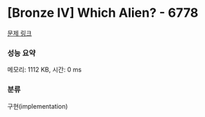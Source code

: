 # [Bronze IV] Which Alien? - 6778 

[문제 링크](https://www.acmicpc.net/problem/6778) 

### 성능 요약

메모리: 1112 KB, 시간: 0 ms

### 분류

구현(implementation)

